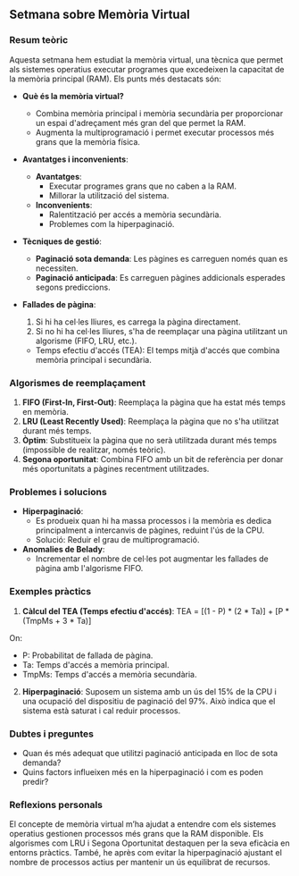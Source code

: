 ## Setmana sobre Memòria Virtual

### Resum teòric

Aquesta setmana hem estudiat la memòria virtual, una tècnica que permet als sistemes operatius executar programes que excedeixen la capacitat de la memòria principal (RAM). Els punts més destacats són:

- **Què és la memòria virtual?**

  - Combina memòria principal i memòria secundària per proporcionar un espai d'adreçament més gran del que permet la RAM.
  - Augmenta la multiprogramació i permet executar processos més grans que la memòria física.
- **Avantatges i inconvenients**:

  - **Avantatges**:
    - Executar programes grans que no caben a la RAM.
    - Millorar la utilització del sistema.
  - **Inconvenients**:
    - Ralentització per accés a memòria secundària.
    - Problemes com la hiperpaginació.
- **Tècniques de gestió**:

  - **Paginació sota demanda**: Les pàgines es carreguen només quan es necessiten.
  - **Paginació anticipada**: Es carreguen pàgines addicionals esperades segons prediccions.
- **Fallades de pàgina**:

  1. Si hi ha cel·les lliures, es carrega la pàgina directament.
  2. Si no hi ha cel·les lliures, s'ha de reemplaçar una pàgina utilitzant un algorisme (FIFO, LRU, etc.).

  - Temps efectiu d'accés (TEA): El temps mitjà d'accés que combina memòria principal i secundària.

### Algorismes de reemplaçament

1. **FIFO (First-In, First-Out)**: Reemplaça la pàgina que ha estat més temps en memòria.
2. **LRU (Least Recently Used)**: Reemplaça la pàgina que no s'ha utilitzat durant més temps.
3. **Òptim**: Substitueix la pàgina que no serà utilitzada durant més temps (impossible de realitzar, només teòric).
4. **Segona oportunitat**: Combina FIFO amb un bit de referència per donar més oportunitats a pàgines recentment utilitzades.

### Problemes i solucions

- **Hiperpaginació**:
  - Es produeix quan hi ha massa processos i la memòria es dedica principalment a intercanvis de pàgines, reduint l'ús de la CPU.
  - Solució: Reduir el grau de multiprogramació.
- **Anomalies de Belady**:
  - Incrementar el nombre de cel·les pot augmentar les fallades de pàgina amb l'algorisme FIFO.

### Exemples pràctics

1. **Càlcul del TEA (Temps efectiu d'accés)**: TEA = [(1 - P) \* (2 \* Ta)] + [P \* (TmpMs + 3 \* Ta)]



On:

- P: Probabilitat de fallada de pàgina.
- Ta: Temps d'accés a memòria principal.
- TmpMs: Temps d'accés a memòria secundària.

2. **Hiperpaginació**:
   Suposem un sistema amb un ús del 15% de la CPU i una ocupació del dispositiu de paginació del 97%. Això indica que el sistema està saturat i cal reduir processos.

### Dubtes i preguntes

- Quan és més adequat que utilitzi paginació anticipada en lloc de sota demanda?
- Quins factors influeixen més en la hiperpaginació i com es poden predir?

### Reflexions personals

El concepte de memòria virtual m’ha ajudat a entendre com els sistemes operatius gestionen processos més grans que la RAM disponible. Els algorismes com LRU i Segona Oportunitat destaquen per la seva eficàcia en entorns pràctics. També, he après com evitar la hiperpaginació ajustant el nombre de processos actius per mantenir un ús equilibrat de recursos.
